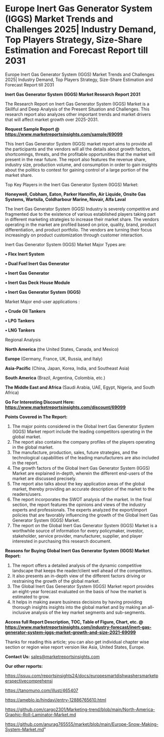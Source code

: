 # Europe Inert Gas Generator System (IGGS) Market Trends and Challenges 2025| Industry Demand, Top Players Strategy, Size-Share Estimation and Forecast Report till 2031
Europe Inert Gas Generator System (IGGS) Market Trends and Challenges 2025| Industry Demand, Top Players Strategy, Size-Share Estimation and Forecast Report till 2031

<strong>Inert Gas Generator System (IGGS) Market Research Report 2031</strong>

The Research Report on Inert Gas Generator System (IGGS) Market is a Skillful and Deep Analysis of the Present Situation and Challenges. This research report also analyzes other important trends and market drivers that will affect market growth over 2025-2031.

<strong>Request Sample Report @ <a href=https://www.marketreportsinsights.com/sample/69099>https://www.marketreportsinsights.com/sample/69099</a></strong>

This Inert Gas Generator System (IGGS) market report aims to provide all the participants and the vendors will all the details about growth factors, shortcomings, threats, and the profitable opportunities that the market will present in the near future. The report also features the revenue share, industry size, production volume, and consumption in order to gain insights about the politics to contest for gaining control of a large portion of the market share.

Top Key Players in the Inert Gas Generator System (IGGS) Market:

<strong>Honeywell, Cobham, Eaton, Parker Hannifin, Air Liquide, Onsite Gas Systems, Wartsila, Coldharbour Marine, Novair, Alfa Laval</strong>

The Inert Gas Generator System (IGGS) Industry is severely competitive and fragmented due to the existence of various established players taking part in different marketing strategies to increase their market share. The vendors operating in the market are profiled based on price, quality, brand, product differentiation, and product portfolio. The vendors are turning their focus increasingly on product customization through customer interaction.

Inert Gas Generator System (IGGS) Market Major Types are:

<strong>• Flex Inert System

• Dual Fuel Inert Gas Generator

• Inert Gas Generator

• Inert Gas Deck House Module

• Inert Gas Generator System (IGGS)</strong>

Market Major end-user applications :

<strong>• Crude Oil Tankers

• LPG Tankers

• LNG Tankers</strong>

Regional Analysis

</u><strong><b>North America</b></strong> (the United States, Canada, and Mexico)

<strong><b>Europe </b></strong>(Germany, France, UK, Russia, and Italy)

<strong><b>Asia-Pacific</b></strong> (China, Japan, Korea, India, and Southeast Asia)

<strong><b>South America</b></strong> (Brazil, Argentina, Colombia, etc.)

<strong><b>The Middle East and Africa</b></strong> (Saudi Arabia, UAE, Egypt, Nigeria, and South Africa)

<strong>Go For Interesting Discount Here: <a href=https://www.marketreportsinsights.com/discount/69099>https://www.marketreportsinsights.com/discount/69099</a></strong>

<strong>Points Covered in The Report:</strong>
<ol>
  <li>The major points considered in the Global Inert Gas Generator System (IGGS) Market report include the leading competitors operating in the global market.</li>
  <li>The report also contains the company profiles of the players operating in the global market.</li>
  <li>The manufacture, production, sales, future strategies, and the technological capabilities of the leading manufacturers are also included in the report.</li>
  <li>The growth factors of the Global Inert Gas Generator System (IGGS) Market are explained in-depth, wherein the different end-users of the market are discussed precisely.</li>
  <li>The report also talks about the key application areas of the global market, thereby providing an accurate description of the market to the readers/users.</li>
  <li>The report incorporates the SWOT analysis of the market. In the final section, the report features the opinions and views of the industry experts and professionals. The experts analyzed the export/import policies that are favorably influencing the growth of the Global Inert Gas Generator System (IGGS) Market.</li>
  <li>The report on the Global Inert Gas Generator System (IGGS) Market is a worthwhile source of information for every policymaker, investor, stakeholder, service provider, manufacturer, supplier, and player interested in purchasing this research document.</li>
</ol>
<strong>Reasons for Buying Global Inert Gas Generator System (IGGS) Market Report:</strong>

<ol>
  <li>The report offers a detailed analysis of the dynamic competitive landscape that keeps the reader/client well ahead of the competitors.</li>
  <li>It also presents an in-depth view of the different factors driving or restraining the growth of the global market.</li>
  <li>The Global Inert Gas Generator System (IGGS) Market report provides an eight-year forecast evaluated on the basis of how the market is estimated to grow.</li>
  <li>It helps in making aware business decisions by having providing thorough insights insights into the global market and by making an all-inclusive analysis of the key market segments and sub-segments.</li>
</ol>
<strong>Access full Report Description, TOC, Table of Figure, Chart, etc. @ <a href=https://www.marketreportsinsights.com/industry-forecast/inert-gas-generator-system-iggs-market-growth-and-size-2021-69099>https://www.marketreportsinsights.com/industry-forecast/inert-gas-generator-system-iggs-market-growth-and-size-2021-69099</a></strong>


Thanks for reading this article; you can also get individual chapter wise section or region wise report version like Asia, United States, Europe.

<strong>Contact Us:</strong>
sales@marketreportsinsights.com

<strong>Our other reports:</strong>

<a href=https://issuu.com/reportsinsights24/docs/europesmartdishwashersmarketperspectivecomprehensi>https://issuu.com/reportsinsights24/docs/europesmartdishwashersmarketperspectivecomprehensi</a>

<a href=https://tanomuno.com/illust/465407>https://tanomuno.com/illust/465407</a>

<a href=https://ameblo.jp/hindavi/entry-12886765610.html>https://ameblo.jp/hindavi/entry-12886765610.html</a>

<a href=https://github.com/cargo2301/Marketing-trend/blob/main/North-America-Graphic-Roll-Laminator-Market.md>https://github.com/cargo2301/Marketing-trend/blob/main/North-America-Graphic-Roll-Laminator-Market.md</a>

<a href=https://github.com/anurag765555/market/blob/main/Europe-Snow-Making-System-Market.md>https://github.com/anurag765555/market/blob/main/Europe-Snow-Making-System-Market.md</a>"
